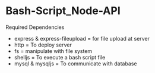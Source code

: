 # Bash-Script_Node-API 


Required Dependencies 
<ul>
<li>express & express-fileupload = for file upload at server</li>
<li>http = To deploy server</li>
<li>fs = manipulate with file system</li>
<li>shelljs = To execute a bash script file </li>
<li>mysql & mysqljs = To communicate with database</li>
</ul>

